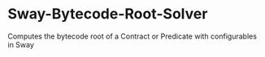 # Sway-Bytecode-Root-Solver
Computes the bytecode root of a Contract or Predicate with configurables in Sway
